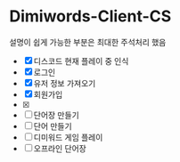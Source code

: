 # Dimiwords-Client-CS

설명이 쉽게 가능한 부분은 최대한 주석처리 했음

- [x] 디스코드 현재 플레이 중 인식
- [x] 로그인
- [x] 유저 정보 가져오기
- [x] 회원가입
- [x] 
- [ ] 단어장 만들기
- [ ] 단어 만들기
- [ ] 디미워드 게임 플레이
- [ ] 오프라인 단어장
